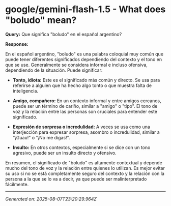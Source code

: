 # google/gemini-flash-1.5 - What does "boludo" mean?

**Query:** Que significa "boludo" en el español argentino?



**Response:**

En el español argentino, "boludo" es una palabra coloquial muy común que puede tener diferentes significados dependiendo del contexto y el tono en que se use.  Generalmente se considera informal e incluso ofensiva, dependiendo de la situación.  Puede significar:

* **Tonto, idiota:** Este es el significado más común y directo.  Se usa para referirse a alguien que ha hecho algo tonto o que muestra falta de inteligencia.

* **Amigo, compañero:**  En un contexto informal y entre amigos cercanos, puede ser un término de cariño, similar a "amigo" o "tipo".  El tono de voz y la relación entre las personas son cruciales para entender este significado.

* **Expresión de sorpresa o incredulidad:**  A veces se usa como una interjección para expresar sorpresa, asombro o incredulidad, similar a "¡Guau!" o "¡No me digas!".

* **Insulto:**  En otros contextos, especialmente si se dice con un tono agresivo, puede ser un insulto directo y ofensivo.

En resumen, el significado de "boludo" es altamente contextual y depende mucho del tono de voz y la relación entre quienes lo utilizan.  Es mejor evitar su uso si no se está completamente seguro del contexto y la relación con la persona a la que se lo va a decir, ya que puede ser malinterpretado fácilmente.


---
*Generated on: 2025-08-07T23:20:29.964Z*
